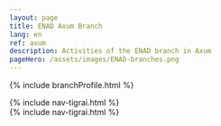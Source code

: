```yaml
---
layout: page
title: ENAD Axum Branch
lang: en
ref: axum
description: Activities of the ENAD branch in Axum
pageHero: /assets/images/ENAD-branches.png
---
```

<p>{% include branchProfile.html %}</p>
<aside class="post-aside">
	{% include nav-tigrai.html %}
</aside>
<div class="post-content">
	{% include nav-tigrai.html %}
</div>